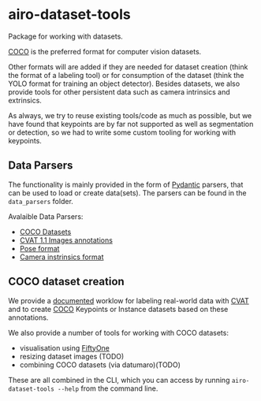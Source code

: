 # airo-dataset-tools
Package for working with datasets.

[COCO](https://cocodataset.org/#format-data) is the preferred format for computer vision datasets.

Other formats will are added if they are needed for dataset creation (think the format of a labeling tool) or for consumption of the dataset (think the YOLO format for training an object detector). Besides datasets, we also provide tools for other persistent data such as camera intrinsics and extrinsics.

As always, we try to reuse existing tools/code as much as possible, but we have found that keypoints are by far not supported as well as segmentation or detection, so we had to write some custom tooling for working with keypoints.

## Data Parsers
The functionality is mainly provided in the form of [Pydantic](https://docs.pydantic.dev/) parsers, that can be used to load or create data(sets). The parsers can be found in the `data_parsers` folder.

Avalaible Data Parsers:
* [COCO Datasets](https://cocodataset.org/#format-data)
* [CVAT 1.1 Images annotations](https://opencv.github.io/cvat/docs/manual/advanced/xml_format/)
* [Pose format](docs/pose.md)
* [Camera instrinsics format](docs/camera_intrinsics.md)

## COCO dataset creation
We provide a [documented](airo_dataset_tools/cvat_labeling/readme.md) worklow for labeling real-world data with [CVAT]() and to create [COCO]() Keypoints or Instance datasets based on these annotations.

We also provide a number of tools for working with COCO datasets:
- visualisation using [FiftyOne](https://voxel51.com/)
- resizing dataset images (TODO)
- combining COCO datasets (via datumaro)(TODO)

These are all combined in the CLI, which you can access by running `airo-dataset-tools --help` from the command line.


